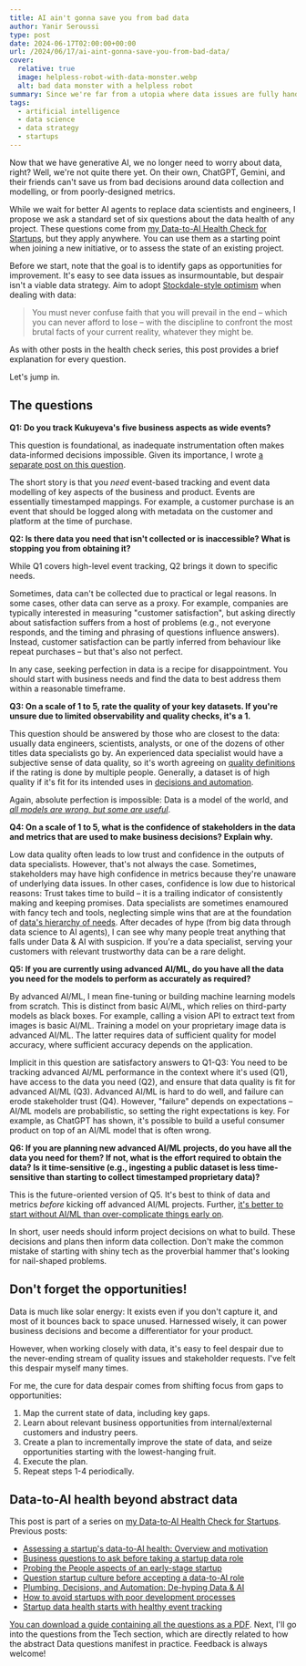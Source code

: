 ```yaml
---
title: AI ain't gonna save you from bad data
author: Yanir Seroussi
type: post
date: 2024-06-17T02:00:00+00:00
url: /2024/06/17/ai-aint-gonna-save-you-from-bad-data/
cover:
  relative: true
  image: helpless-robot-with-data-monster.webp
  alt: bad data monster with a helpless robot
summary: Since we're far from a utopia where data issues are fully handled by AI, this post presents six questions humans can use to assess data projects.
tags:
  - artificial intelligence
  - data science
  - data strategy
  - startups
---
```

Now that we have generative AI, we no longer need to worry about data, right? Well, we're not quite there yet. On their own, ChatGPT, Gemini, and their friends can't save us from bad decisions around data collection and modelling, or from poorly-designed metrics.

While we wait for better AI agents to replace data scientists and engineers, I propose we ask a standard set of six questions about the data health of any project. These questions come from [my Data-to-AI Health Check for Startups](https://yanirseroussi.com/data-to-ai-health-check/), but they apply anywhere. You can use them as a starting point when joining a new initiative, or to assess the state of an existing project.

Before we start, note that the goal is to identify gaps as opportunities for improvement. It's easy to see data issues as insurmountable, but despair isn't a viable data strategy. Aim to adopt [Stockdale-style optimism](https://en.wikipedia.org/wiki/James_Stockdale#The_Stockdale_Paradox) when dealing with data:

> You must never confuse faith that you will prevail in the end &ndash; which you can never afford to lose &ndash; with the discipline to confront the most brutal facts of your current reality, whatever they might be.

As with other posts in the health check series, this post provides a brief explanation for every question.

Let's jump in.

## The questions

**Q1: Do you track Kukuyeva's five business aspects as wide events?**

This question is foundational, as inadequate instrumentation often makes data-informed decisions impossible. Given its importance, I wrote [a separate post on this question](https://yanirseroussi.com/2024/06/10/startup-data-health-starts-with-healthy-event-tracking/).

The short story is that you _need_ event-based tracking and event data modelling of key aspects of the business and product. Events are essentially timestamped mappings. For example, a customer purchase is an event that should be logged along with metadata on the customer and platform at the time of purchase.

**Q2: Is there data you need that isn't collected or is inaccessible? What is stopping you from obtaining it?**

While Q1 covers high-level event tracking, Q2 brings it down to specific needs.

Sometimes, data can't be collected due to practical or legal reasons. In some cases, other data can serve as a proxy. For example, companies are typically interested in measuring  "customer satisfaction", but asking directly about satisfaction suffers from a host of problems (e.g., not everyone responds, and the timing and phrasing of questions influence answers). Instead, customer satisfaction can be partly inferred from behaviour like repeat purchases &ndash; but that's also not perfect.

In any case, seeking perfection in data is a recipe for disappointment. You should start with business needs and find the data to best address them within a reasonable timeframe.

**Q3: On a scale of 1 to 5, rate the quality of your key datasets. If you're unsure due to limited observability and quality checks, it's a 1.**

This question should be answered by those who are closest to the data: usually data engineers, scientists, analysts, or one of the dozens of other titles data specialists go by. An experienced data specialist would have a subjective sense of data quality, so it's worth agreeing on [quality definitions](https://en.wikipedia.org/wiki/Data_quality) if the rating is done by multiple people. Generally, a dataset is of high quality if it's fit for its intended uses in [decisions and automation](https://yanirseroussi.com/2024/05/27/plumbing-decisions-and-automation-de-hyping-data-and-ai/). 

Again, absolute perfection is impossible: Data is a model of the world, and [_all models are wrong, but some are useful_](https://en.wikipedia.org/wiki/All_models_are_wrong).

**Q4: On a scale of 1 to 5, what is the confidence of stakeholders in the data and metrics that are used to make business decisions? Explain why.**

Low data quality often leads to low trust and confidence in the outputs of data specialists. However, that's not always the case. Sometimes, stakeholders may have high confidence in metrics because they're unaware of underlying data issues. In other cases, confidence is low due to historical reasons: Trust takes time to build &ndash; it is a trailing indicator of consistently making and keeping promises. Data specialists are sometimes enamoured with fancy tech and tools, neglecting simple wins that are at the foundation of [data's hierarchy of needs](https://yanirseroussi.com/2014/08/17/datas-hierarchy-of-needs/). After decades of hype (from big data through data science to AI agents), I can see why many people treat anything that falls under Data & AI with suspicion. If you're a data specialist, serving your customers with relevant trustworthy data can be a rare delight.

**Q5: If you are currently using advanced AI/ML, do you have all the data you need for the models to perform as accurately as required?**

By advanced AI/ML, I mean fine-tuning or building machine learning models from scratch. This is distinct from basic AI/ML, which relies on third-party models as black boxes. For example, calling a vision API to extract text from images is basic AI/ML. Training a model on your proprietary image data is advanced AI/ML. The latter requires data of sufficient quality for model accuracy, where sufficient accuracy depends on the application.

Implicit in this question are satisfactory answers to Q1-Q3: You need to be tracking advanced AI/ML performance in the context where it's used (Q1), have access to the data you need (Q2), and ensure that data quality is fit for advanced AI/ML (Q3). Advanced AI/ML is hard to do well, and failure can erode stakeholder trust (Q4). However, "failure" depends on expectations &ndash; AI/ML models are probabilistic, so setting the right expectations is key. For example, as ChatGPT has shown, it's possible to build a useful consumer product on top of an AI/ML model that is often wrong.

**Q6: If you are planning new advanced AI/ML projects, do you have all the data you need for them? If not, what is the effort required to obtain the data? Is it time-sensitive (e.g., ingesting a public dataset is less time-sensitive than starting to collect timestamped proprietary data)?**

This is the future-oriented version of Q5. It's best to think of data and metrics _before_ kicking off advanced AI/ML projects. Further, [it's better to start without AI/ML than over-complicate things early on](https://yanirseroussi.com/til/2023/09/21/googles-rules-of-machine-learning-still-apply-in-the-age-of-large-language-models/).

In short, user needs should inform project decisions on what to build. These decisions and plans then inform data collection. Don't make the common mistake of starting with shiny tech as the proverbial hammer that's looking for nail-shaped problems.

## Don't forget the opportunities!

Data is much like solar energy: It exists even if you don't capture it, and most of it bounces back to space unused. Harnessed wisely, it can power business decisions and become a differentiator for your product.

However, when working closely with data, it's easy to feel despair due to the never-ending stream of quality issues and stakeholder requests. I've felt this despair myself many times.

For me, the cure for data despair comes from shifting focus from gaps to opportunities:

1. Map the current state of data, including key gaps.
2. Learn about relevant business opportunities from internal/external customers and industry peers.
3. Create a plan to incrementally improve the state of data, and seize opportunities starting with the lowest-hanging fruit.
4. Execute the plan.
5. Repeat steps 1-4 periodically.

##  Data-to-AI health beyond abstract data

This post is part of a series on [my Data-to-AI Health Check for Startups](https://yanirseroussi.com/data-to-ai-health-check/). Previous posts:

* [Assessing a startup's data-to-AI health: Overview and motivation](https://yanirseroussi.com/2024/04/22/assessing-a-startups-data-to-ai-health/)
* [Business questions to ask before taking a startup data role](https://yanirseroussi.com/2024/05/06/business-questions-to-ask-before-taking-a-startup-data-role/)
* [Probing the People aspects of an early-stage startup](https://yanirseroussi.com/2024/05/13/probing-the-people-aspects-of-an-early-stage-startup/)
* [Question startup culture before accepting a data-to-AI role](https://yanirseroussi.com/2024/05/20/question-startup-culture-before-accepting-a-data-to-ai-role/)
* [Plumbing, Decisions, and Automation: De-hyping Data & AI](https://yanirseroussi.com/2024/05/27/plumbing-decisions-and-automation-de-hyping-data-and-ai/)
* [How to avoid startups with poor development processes](https://yanirseroussi.com/2024/06/03/how-to-avoid-startups-with-poor-development-processes/)
* [Startup data health starts with healthy event tracking](https://yanirseroussi.com/2024/06/10/startup-data-health-starts-with-healthy-event-tracking/)

[You can download a guide containing all the questions as a PDF](https://yanirseroussi.com/data-to-ai-health-check/). Next, I'll go into the questions from the Tech section, which are directly related to how the abstract Data questions manifest in practice. Feedback is always welcome!
